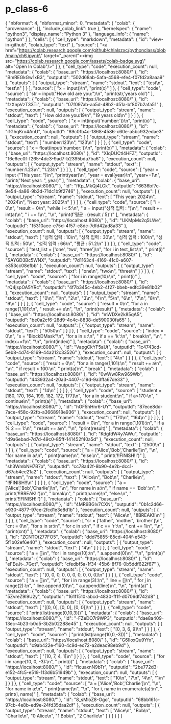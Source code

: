 # p_class-6

{
  "nbformat": 4,
  "nbformat_minor": 0,
  "metadata": {
    "colab": {
      "provenance": [],
      "include_colab_link": true
    },
    "kernelspec": {
      "name": "python3",
      "display_name": "Python 3"
    },
    "language_info": {
      "name": "python"
    }
  },
  "cells": [
    {
      "cell_type": "markdown",
      "metadata": {
        "id": "view-in-github",
        "colab_type": "text"
      },
      "source": [
        "<a href=\"https://colab.research.google.com/github/chlalszxc/pythonclass/blob/main/ch6.ipynb\" target=\"_parent\"><img src=\"https://colab.research.google.com/assets/colab-badge.svg\" alt=\"Open In Colab\"/></a>"
      ]
    },
    {
      "cell_type": "code",
      "execution_count": null,
      "metadata": {
        "colab": {
          "base_uri": "https://localhost:8080/"
        },
        "id": "BmREGkGw1xB3",
        "outputId": "502d68ab-5afa-4568-efe4-f07fd2a8aaa9"
      },
      "outputs": [
        {
          "output_type": "stream",
          "name": "stdout",
          "text": [
            "test\n",
            "test\n"
          ]
        }
      ],
      "source": [
        "x = input()\n",
        "print(x)"
      ]
    },
    {
      "cell_type": "code",
      "source": [
        "str = input(\"How old are you:\")\n",
        "print(str,'years old')"
      ],
      "metadata": {
        "colab": {
          "base_uri": "https://localhost:8080/"
        },
        "id": "fzXnpVzT33Ti",
        "outputId": "07f097ab-aa5d-48b2-d51a-bf807b2afa51"
      },
      "execution_count": null,
      "outputs": [
        {
          "output_type": "stream",
          "name": "stdout",
          "text": [
            "How old are you:19\n",
            "19 years old\n"
          ]
        }
      ]
    },
    {
      "cell_type": "code",
      "source": [
        "x = int(input('number:'))\n",
        "print(x)"
      ],
      "metadata": {
        "colab": {
          "base_uri": "https://localhost:8080/"
        },
        "id": "i1GhqKrx4AnU",
        "outputId": "89c0fb4c-1868-4586-c60e-a5bc932edae3"
      },
      "execution_count": null,
      "outputs": [
        {
          "output_type": "stream",
          "name": "stdout",
          "text": [
            "number:123\n",
            "123\n"
          ]
        }
      ]
    },
    {
      "cell_type": "code",
      "source": [
        "x = float(input('number:'))\n",
        "print(x)"
      ],
      "metadata": {
        "colab": {
          "base_uri": "https://localhost:8080/"
        },
        "id": "XIqDUCtl4HFZ",
        "outputId": "16e6ec0f-f265-4dc3-9ad7-b2395bda7ba6"
      },
      "execution_count": null,
      "outputs": [
        {
          "output_type": "stream",
          "name": "stdout",
          "text": [
            "number:1.23\n",
            "1.23\n"
          ]
        }
      ]
    },
    {
      "cell_type": "code",
      "source": [
        "year = input (\"This year: \")\n",
        "print(year)\n",
        "year = eval(year)\n",
        "year+=1\n",
        "print(\"Next year: \", year)"
      ],
      "metadata": {
        "colab": {
          "base_uri": "https://localhost:8080/"
        },
        "id": "fKp_MkQj4LGk",
        "outputId": "6636bf7c-9e54-4a86-9b2d-71dc1b9f2746"
      },
      "execution_count": null,
      "outputs": [
        {
          "output_type": "stream",
          "name": "stdout",
          "text": [
            "This year: 2024\n",
            "2024\n",
            "Next year:  2025\n"
          ]
        }
      ]
    },
    {
      "cell_type": "code",
      "source": [
        "i = 0\n",
        "result = 0\n",
        "while i < 5:\n",
        "  a =  input(\"성적 입력 : \")\n",
        "  result += int(a)\n",
        "  i += 1\n",
        "\n",
        "print(f'평균 : {result / 5}')"
      ],
      "metadata": {
        "colab": {
          "base_uri": "https://localhost:8080/"
        },
        "id": "UKMpMs2q5LWe",
        "outputId": "f5310aee-e75d-4f57-c8dc-7dfd42ad8a33"
      },
      "execution_count": null,
      "outputs": [
        {
          "output_type": "stream",
          "name": "stdout",
          "text": [
            "성적 입력 : 10\n",
            "성적 입력 : 30\n",
            "성적 입력 : 100\n",
            "성적 입력 : 50\n",
            "성적 입력 : 66\n",
            "평균 : 51.2\n"
          ]
        }
      ]
    },
    {
      "cell_type": "code",
      "source": [
        "test_list = ['one', 'two', 'three']\n",
        "for i in test_list:\n",
        "  print(i)"
      ],
      "metadata": {
        "colab": {
          "base_uri": "https://localhost:8080/"
        },
        "id": "SAYGD3Bc5WNX",
        "outputId": "7d1163c4-4169-41c0-a607-e353cc08efbb"
      },
      "execution_count": null,
      "outputs": [
        {
          "output_type": "stream",
          "name": "stdout",
          "text": [
            "one\n",
            "two\n",
            "three\n"
          ]
        }
      ]
    },
    {
      "cell_type": "code",
      "source": [
        "for i in range(10):\n",
        "  print(i)"
      ],
      "metadata": {
        "colab": {
          "base_uri": "https://localhost:8080/"
        },
        "id": "rQ4jspOA5YRc",
        "outputId": "4f7b345c-4eb2-4f27-bbeb-edfc39e81b02"
      },
      "execution_count": null,
      "outputs": [
        {
          "output_type": "stream",
          "name": "stdout",
          "text": [
            "0\n",
            "1\n",
            "2\n",
            "3\n",
            "4\n",
            "5\n",
            "6\n",
            "7\n",
            "8\n",
            "9\n"
          ]
        }
      ]
    },
    {
      "cell_type": "code",
      "source": [
        "result = 0\n",
        "for a in range(1,101):\n",
        "  result += a\n",
        "\n",
        "print(result)"
      ],
      "metadata": {
        "colab": {
          "base_uri": "https://localhost:8080/"
        },
        "id": "mWDXe2k85qA5",
        "outputId": "be0a2cf6-28d9-4c4c-8838-de590030fa65"
      },
      "execution_count": null,
      "outputs": [
        {
          "output_type": "stream",
          "name": "stdout",
          "text": [
            "5050\n"
          ]
        }
      ]
    },
    {
      "cell_type": "code",
      "source": [
        "index = 0\n",
        "s = \"BlockDMask\"\n",
        "for a in s :\n",
        "  if a == 'k':\n",
        "    break\n",
        "\n",
        "  index+=1\n",
        "\n",
        "print(index)"
      ],
      "metadata": {
        "colab": {
          "base_uri": "https://localhost:8080/"
        },
        "id": "VapgCkYF5aUt",
        "outputId": "1c4743cd-5eb8-4d74-8169-44a212c33526"
      },
      "execution_count": null,
      "outputs": [
        {
          "output_type": "stream",
          "name": "stdout",
          "text": [
            "4\n"
          ]
        }
      ]
    },
    {
      "cell_type": "code",
      "source": [
        "result = 0\n",
        "for a in range(1,101):\n",
        "  result += a\n",
        "\n",
        "  if result > 100:\n",
        "    print(a)\n",
        "    break"
      ],
      "metadata": {
        "colab": {
          "base_uri": "https://localhost:8080/"
        },
        "id": "0wWw8Rw969Wb",
        "outputId": "443932a4-20a3-4407-c19d-9a3ffa67de33"
      },
      "execution_count": null,
      "outputs": [
        {
          "output_type": "stream",
          "name": "stdout",
          "text": [
            "14\n"
          ]
        }
      ]
    },
    {
      "cell_type": "code",
      "source": [
        "student = [180, 170, 164, 199, 182, 172, 177]\n",
        "for a in student:\n",
        "  if a>170:\n",
        "    continue\n",
        "  print(a)"
      ],
      "metadata": {
        "colab": {
          "base_uri": "https://localhost:8080/"
        },
        "id": "hOF5hHnr6-UY",
        "outputId": "87ece8dd-7ace-458c-92fb-a3668918e936"
      },
      "execution_count": null,
      "outputs": [
        {
          "output_type": "stream",
          "name": "stdout",
          "text": [
            "170\n",
            "164\n"
          ]
        }
      ]
    },
    {
      "cell_type": "code",
      "source": [
        "result = 0\n",
        "for a in range(1,101):\n",
        "  if a % 2 == 1:\n",
        "    result += a\n",
        "\n",
        "print(result)"
      ],
      "metadata": {
        "colab": {
          "base_uri": "https://localhost:8080/"
        },
        "id": "KdgfdW4y7AWu",
        "outputId": "d9a6ebad-7d7d-49c0-85ff-141452f40a5d"
      },
      "execution_count": null,
      "outputs": [
        {
          "output_type": "stream",
          "name": "stdout",
          "text": [
            "2500\n"
          ]
        }
      ]
    },
    {
      "cell_type": "code",
      "source": [
        "a = ['Alice','Bob','Charlie']\n",
        "\n",
        "for name in a:\n",
        "  print(name)\n",
        "else:\n",
        "  print('!!FINISH!!')"
      ],
      "metadata": {
        "colab": {
          "base_uri": "https://localhost:8080/"
        },
        "id": "sh3WmbNH7B7p",
        "outputId": "cc78a42f-8b90-4e2b-dcc1-d67ab4ee21a2"
      },
      "execution_count": null,
      "outputs": [
        {
          "output_type": "stream",
          "name": "stdout",
          "text": [
            "Alice\n",
            "Bob\n",
            "Charlie\n",
            "!!FINISH!!\n"
          ]
        }
      ]
    },
    {
      "cell_type": "code",
      "source": [
        "a = ['Alice','Bob','Charlie']\n",
        "\n",
        "for name in a:\n",
        "  if name == 'Bob':\n",
        "    print('!!BREAK!!')\n",
        "    break\n",
        "  print(name)\n",
        "else:\n",
        "  print('!!FINISH!!')"
      ],
      "metadata": {
        "colab": {
          "base_uri": "https://localhost:8080/"
        },
        "id": "4MR9BGlv7CXN",
        "outputId": "0b1c2d66-e930-4877-97ce-2fcd1e3e8d1b"
      },
      "execution_count": null,
      "outputs": [
        {
          "output_type": "stream",
          "name": "stdout",
          "text": [
            "Alice\n",
            "!!BREAK!!\n"
          ]
        }
      ]
    },
    {
      "cell_type": "code",
      "source": [
        "sr = ['father', 'mother', 'brother']\n",
        "cnt = 0\n",
        "for s in sr:\n",
        "  for c in s:\n",
        "    if c == 'r':\n",
        "      cnt += 1\n",
        "\n",
        "print(cnt)"
      ],
      "metadata": {
        "colab": {
          "base_uri": "https://localhost:8080/"
        },
        "id": "ZCNTOt277FO5",
        "outputId": "ddd75855-85cd-404f-e543-5f1b02ef6e40"
      },
      "execution_count": null,
      "outputs": [
        {
          "output_type": "stream",
          "name": "stdout",
          "text": [
            "4\n"
          ]
        }
      ]
    },
    {
      "cell_type": "code",
      "source": [
        "a = []\n",
        "for i in range(10):\n",
        "  a.append(0)\n",
        "\n",
        "print(a)"
      ],
      "metadata": {
        "colab": {
          "base_uri": "https://localhost:8080/"
        },
        "id": "eFEeJt-_7Gqt",
        "outputId": "cfedbf5a-1f34-45b6-8f76-0b5ddf622f67"
      },
      "execution_count": null,
      "outputs": [
        {
          "output_type": "stream",
          "name": "stdout",
          "text": [
            "[0, 0, 0, 0, 0, 0, 0, 0, 0, 0]\n"
          ]
        }
      ]
    },
    {
      "cell_type": "code",
      "source": [
        "a = []\n",
        "\n",
        "for i in range(3):\n",
        "  line = []\n",
        "  for j in range(2):\n",
        "    line.append(0)\n",
        "  a.append(line)\n",
        "\n",
        "print(a)"
      ],
      "metadata": {
        "colab": {
          "base_uri": "https://localhost:8080/"
        },
        "id": "5ZvreZ9I9U2y",
        "outputId": "161f1510-abcd-4830-ff1f-d0706df742d8"
      },
      "execution_count": null,
      "outputs": [
        {
          "output_type": "stream",
          "name": "stdout",
          "text": [
            "[[0, 0], [0, 0], [0, 0]]\n"
          ]
        }
      ]
    },
    {
      "cell_type": "code",
      "source": [
        "print(list(range(0,10,3)))"
      ],
      "metadata": {
        "colab": {
          "base_uri": "https://localhost:8080/"
        },
        "id": "-FZeDO7r9WP3",
        "outputId": "dae8a409-13ec-4b23-b0d5-3b2b02288e45"
      },
      "execution_count": null,
      "outputs": [
        {
          "output_type": "stream",
          "name": "stdout",
          "text": [
            "[0, 3, 6, 9]\n"
          ]
        }
      ]
    },
    {
      "cell_type": "code",
      "source": [
        "print(list(range(10,0,-3)))"
      ],
      "metadata": {
        "colab": {
          "base_uri": "https://localhost:8080/"
        },
        "id": "G6IIoxQu9Yfx",
        "outputId": "c9ab422e-f160-4c9d-ec72-a2deac98eb9d"
      },
      "execution_count": null,
      "outputs": [
        {
          "output_type": "stream",
          "name": "stdout",
          "text": [
            "[10, 7, 4, 1]\n"
          ]
        }
      ]
    },
    {
      "cell_type": "code",
      "source": [
        "for i in range(10, 0, -3):\n",
        "  print(i)"
      ],
      "metadata": {
        "colab": {
          "base_uri": "https://localhost:8080/"
        },
        "id": "flcuaxnN9bTr",
        "outputId": "2be772d3-e152-4fc5-e519-113d6b51949b"
      },
      "execution_count": null,
      "outputs": [
        {
          "output_type": "stream",
          "name": "stdout",
          "text": [
            "10\n",
            "7\n",
            "4\n",
            "1\n"
          ]
        }
      ]
    },
    {
      "cell_type": "code",
      "source": [
        "a = ['Alice','Bob','Charlie']\n",
        "\n",
        "for name in a:\n",
        "  print(name)\n",
        "\n",
        "for i, name in enumerate(a):\n",
        "  print(i, name)"
      ],
      "metadata": {
        "colab": {
          "base_uri": "https://localhost:8080/"
        },
        "id": "8_sMloZ8-Ogo",
        "outputId": "68bb161c-97cb-4e8b-ed9e-24fd35daa2df"
      },
      "execution_count": null,
      "outputs": [
        {
          "output_type": "stream",
          "name": "stdout",
          "text": [
            "Alice\n",
            "Bob\n",
            "Charlie\n",
            "0 Alice\n",
            "1 Bob\n",
            "2 Charlie\n"
          ]
        }
      ]
    }
  ]
}
